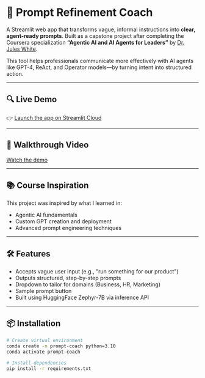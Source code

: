# 🤖 Prompt Refinement Coach

A Streamlit web app that transforms vague, informal instructions into **clear, agent-ready prompts**. Built as a capstone project after completing the Coursera specialization **“Agentic AI and AI Agents for Leaders”** by [Dr. Jules White](https://www.linkedin.com/in/juleswhite/).

This tool helps professionals communicate more effectively with AI agents like GPT-4, ReAct, and Operator models—by turning intent into structured action.

---

## 🔍 Live Demo
👉 [Launch the app on Streamlit Cloud](https://your-username-prompt-refinement-coach.streamlit.app)

---

## 🎥 Walkthrough Video
[Watch the demo](https://loom.com/share/your-video-link)

---

## 📚 Course Inspiration

This project was inspired by what I learned in:
- Agentic AI fundamentals
- Custom GPT creation and deployment
- Advanced prompt engineering techniques

---

## 🛠️ Features

- Accepts vague user input (e.g., "run something for our product")
- Outputs structured, step-by-step prompts
- Dropdown to tailor for domains (Business, HR, Marketing)
- Sample prompt button
- Built using HuggingFace Zephyr-7B via inference API

---

## 📦 Installation

```bash
# Create virtual environment
conda create -n prompt-coach python=3.10
conda activate prompt-coach

# Install dependencies
pip install -r requirements.txt
